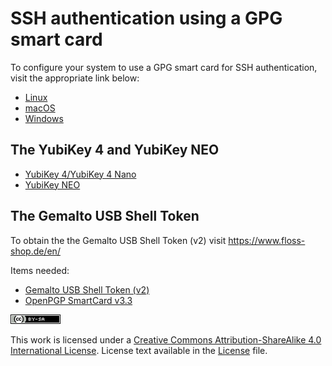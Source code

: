 SSH authentication using a GPG smart card
=========================================

To configure your system to use a GPG smart card for SSH authentication,
visit the appropriate link below:

-   [Linux](Linux.md)
-   [macOS](macOS.md)
-   [Windows](Windows.md)

The YubiKey 4 and YubiKey NEO
-----------------------------

-   [YubiKey 4/YubiKey 4
    Nano](https://www.yubico.com/products/yubikey-hardware/yubikey4)
-   [YubiKey
    NEO](https://www.yubico.com/products/yubikey-hardware/yubikey-neo)

The Gemalto USB Shell Token
---------------------------

To obtain the the Gemalto USB Shell Token (v2) visit
[<https://www.floss-shop.de/en/>](https://www.floss-shop.de/en/)

Items needed:

-   [Gemalto USB Shell Token
    (v2)](https://www.floss-shop.de/en/security-privacy/smartcard-reader/3/gemalto-shell-token-black)
-   [OpenPGP SmartCard
    v3.3](https://www.floss-shop.de/en/security-privacy/smartcards/13/openpgp-smart-card-v3.3)

[![image](ccbysa_80x15.png)](%60https://creativecommons.org/licenses/by-sa/4.0/%60)

This work is licensed under a [Creative Commons Attribution-ShareAlike
4.0 International
License](https://creativecommons.org/licenses/by-sa/4.0/). License text
available in the [License](LICENSE) file.
